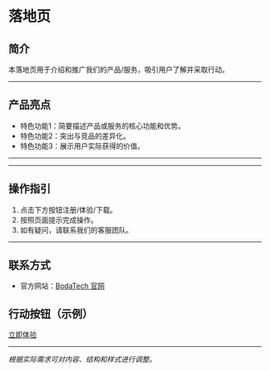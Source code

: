 # 落地页

## 简介

本落地页用于介绍和推广我们的产品/服务，吸引用户了解并采取行动。

---

## 产品亮点

- 特色功能1：简要描述产品或服务的核心功能和优势。
- 特色功能2：突出与竞品的差异化。
- 特色功能3：展示用户实际获得的价值。

---
<!-- 
## 用户评价

> “这里可以放一条用户的正面评价，增强说服力。”  
> —— 用户名
注释结束 -->
---

## 操作指引

1. 点击下方按钮注册/体验/下载。
2. 按照页面提示完成操作。
3. 如有疑问，请联系我们的客服团队。

---

## 联系方式

- 官方网站：[BodaTech 官网](https://az168999.github.io/ops)


<!--
## 暂时注释邮箱
- 客服邮箱：support@tiktok.com
注释结束 -->

<!-- 
 微信公众号暂时注释
- 微信公众号：yourwechat
注释结束 -->


## 行动按钮（示例）

[立即体验](https://az168999.github.io/ops)

---

*根据实际需求可对内容、结构和样式进行调整。*
